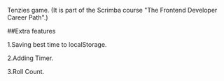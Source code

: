Tenzies game. (It is part of the Scrimba course "The Frontend Developer Career Path".)

##Extra features

1.Saving best time to localStorage.

2.Adding Timer.

3.Roll Count.